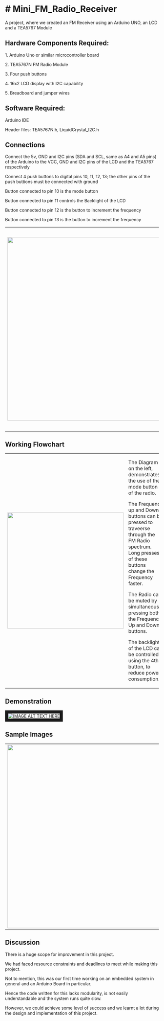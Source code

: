 <h1># Mini_FM_Radio_Receiver</h1>
A project, where we created an FM Receiver using an Arduino UNO, an LCD and a TEA5767 Module

<h2>Hardware Components Required:</h2>
<p>1. Arduino Uno or similar microcontroller board</p>
<p>2. TEA5767N FM Radio Module</p>
<p>3. Four push buttons</p>
<p>4. 16x2 LCD display with I2C capability</p>
<p>5. Breadboard and jumper wires</p>

<h2>Software Required:</h2>
<p>Arduino IDE</p>
<p>Header files: TEA5767N.h, LiquidCrystal_I2C.h</p>

<h2>Connections</h2>
<p>Connect the 5v, GND and I2C pins (SDA and SCL, same as A4 and A5 pins) of the Arduino to the VCC, GND and I2C pins of the LCD and the TEA5767 respectively</p>
<p>Connect 4 push buttons to digital pins 10, 11, 12, 13; the other pins of the push buttions must be connected with ground</p>
<p>Button connected to pin 10 is the mode button</p>
<p>Button connected to pin 11 controls the Backlight of the LCD</p>
<p>Button connected to pin 12 is the button to increment the frequency</p>
<p>Button connected to pin 13 is the button to increment the frequency</p>
<table>
  <tr>
    <td><img width='600' src=https://github.com/user-attachments/assets/19c4215e-8380-4fb0-be09-20e7260ea08d></td>
    <td><img width='380' src=https://github.com/user-attachments/assets/86cbb11c-ca35-4cf0-bb4c-1637fe3a2f4c></td>
    <td><img width='660' src=https://github.com/user-attachments/assets/3d7713b7-4a8f-4a0f-822d-7c5659946ef6></td>
  </tr>
</table>

<h2>Working Flowchart</h2>
<table>
  <tr>
    <td><img width='380' src=https://github.com/user-attachments/assets/0d24d33e-86a5-4b55-b371-1350201b94f1></td>
    <td> 
      <p>The Diagram on the left, demonstrates the use of the mode button of the radio.</p>
      <p>The Frequency up and Down buttons can be pressed to traveerse through the FM Radio spectrum. Long presses of these buttons change the Frequency faster.</p>
      <p>The Radio can be muted by simultaneously pressing both the Frequency Up and Down buttons.</p>
      <p>The backlight of the LCD can be controlled using the 4th button, to reduce power consumption.</p>
    </td>
  </tr>
</table>

<h2>Demonstration</h2>
<a href="http://www.youtube.com/watch?feature=player_embedded&v=MVRYTmz8tXI
" target="_blank"><img src="https://github.com/user-attachments/assets/4a57d954-1f8e-43a6-bc15-49ec93a9025d" 
alt="IMAGE ALT TEXT HERE" border="10" /></a>

<h2>Sample Images</h2>
<table>
  <tr>
    <td><img width='600' src=https://github.com/user-attachments/assets/2fde6942-d9ef-46fa-b643-16465358652b></td>
    <td><img width='600' src=https://github.com/user-attachments/assets/ca8f1b05-ecac-401d-8c3b-e10e8e9d9f25></td>
  </tr>
</table>

<h2>Discussion</h2>
<p>There is a huge scope for improvement in this project.</p>
<p>We had faced resource constraints and deadlines to meet while making this project.</p>
<p>Not to mention, this was our first time working on an embedded system in general and an Arduino Board in particular.</p>
<p>Hence the code written for this lacks modularity, is not easily understandable and the system runs quite slow.</p>
<p>However, we could achieve some level of success and we learnt a lot during the design and implementation of this project.</p>


